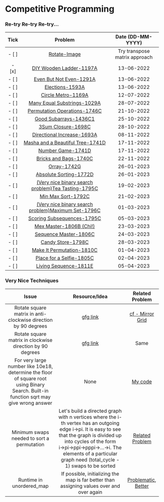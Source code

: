 # Competitive Programming

### Re-try Re-try Re-try...

| Tick | Problem | Date (DD-MM-YYYY) |
| :-:  | :-: | :-: |
| - [ ] | [Rotate-Image](https://leetcode.com/problems/rotate-image/) | Try transpose matrix approach |
| - [x] | [DIY Wooden Ladder-1197A](https://codeforces.com/contest/1197/problem/A) | 13-06-2022 |
| - [ ] | [Even But Not Even-1291A](https://codeforces.com/contest/1291/problem/A) | 13-06-2022 |
| - [ ] | [Elections-1593A](https://codeforces.com/contest/1593/problem/A) | 13-06-2022 |
| - [ ] | [Circle Metro-1169A](https://codeforces.com/contest/1169/problem/A) | 12-07-2022 |
| - [ ] | [Many Equal Substrings-1029A](https://codeforces.com/contest/1029/problem/A) | 28-07-2022 |
| - [ ] | [Permutation Operations-1746C](https://codeforces.com/contest/1746/problem/C) | 21-10-2022 |
| - [ ] | [Good Subarrays-1436C1](https://codeforces.com/problemset/problem/1736/C1) | 25-10-2022 |
| - [ ] | [3Sum Closure-1698C](https://codeforces.com/problemset/problem/1698/C) | 28-10-2022 |
| - [ ] | [Directional Increase-1693A](https://codeforces.com/problemset/problem/1693/A) | 08-11-2022 |
| - [ ] | [Masha and a Beautiful Tree-1741D](https://codeforces.com/contest/1741/problem/D) | 17-11-2022 |
| - [ ] | [Number Game-1741D](https://codeforces.com/contest/1749/problem/C) | 17-11-2022 |
| - [ ] | [Bricks and Bags-1740C](https://codeforces.com/contest/1740/problem/C) | 22-11-2022 |
| - [ ] | [Orray-1742G](https://codeforces.com/contest/1742/problem/G) | 26-01-2023 |
| - [ ] | [Absolute Sorting-1772D](https://codeforces.com/contest/1772/problem/D) | 26-01-2023 |
| - [ ] | [(Very nice binary search problem)Tea Tasting-1795C](https://codeforces.com/contest/1795/problem/C) | 19-02-2023 |
| - [ ] | [Min Max Sort-1792C](https://codeforces.com/contest/1792/problem/C) | 21-02-2023 |
| - [ ] | [(Very nice binary search problem)Maximum Set-1796C](https://codeforces.com/contest/1796/problem/C) | 01-03-2023 |
| - [ ] | [Scoring Subsequences-1795C](https://codeforces.com/contest/1794/problem/C) | 05-03-2023 |
| - [ ] | [Mex Master-1806B (Chi!)](https://codeforces.com/contest/1806/problem/B) | 23-03-2023 |
| - [ ] | [Sequence Master-1806C](https://codeforces.com/contest/1806/problem/C) | 24-03-2023 |
| - [ ] | [Candy Store-1798C](https://codeforces.com/contest/1798/problem/C) | 28-03-2023 |
| - [ ] | [Make It Permutation-1810C](https://codeforces.com/contest/1810/problem/C) | 01-04-2023 |
| - [ ] | [Place for a Selfie-1805C](https://codeforces.com/contest/1805/problem/C) | 02-04-2023 |
| - [ ] | [Living Sequence-1811E](https://codeforces.com/contest/1811/problem/E) | 05-04-2023 |



### Very Nice Techniques

| Issue | Resource/Idea | Related Problem | 
| :-: | :-: | :-: |
| Rotate square matrix in anti-clockwise direction by 90 degrees | [gfg link](https://www.geeksforgeeks.org/inplace-rotate-square-matrix-by-90-degrees/) | [cf - Mirror Grid](https://codeforces.com/contest/1703/problem/E) |
| Rotate square matrix in clockwise direction by 90 degrees | [gfg link](https://www.geeksforgeeks.org/rotate-a-matrix-by-90-degree-in-clockwise-direction-without-using-any-extra-space/) | Same |
| For very large number like 10e18, determine the floor of square root using Binary Search. Built-in function sqrt may give wrong answer | None | [My code](https://github.com/SJMormo/competitive-programming/blob/main/codeforces/1737B.cpp) |
| Minimum swaps needed to sort a permutation | Let's build a directed graph with n vertices where the i-th vertex has an outgoing edge i→pi. It is easy to see that the graph is divided up into cycles of the form i→pi→ppi→pppi→…→i. The elements of a particular graph need (total_cycle - 1) swaps to be sorted | [Related Problem](https://codeforces.com/contest/1768/problem/D) |
| Runtime in unordered_map | If possible, initializing the map is far better than assigning values over and over again | [Problematic](https://leetcode.com/problems/roman-to-integer/submissions/886203495/), [Better](https://leetcode.com/problems/roman-to-integer/submissions/886204018/) |